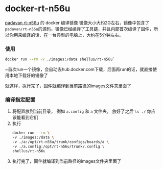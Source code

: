 # docker-rt-n56u
[padavan rt-n56u](https://bitbucket.org/padavan/rt-n56u) 的 docker 编译镜像
镜像大小大约2G左右，镜像中包含了`padavan/rt-n56u`的源码，镜像已经编译了工具链，并且内部首次编译了固件，所以你用来编译的话，在一台典型的电脑上，大约在5分钟左右。

### 使用


```bash
docker run --rm -v ./images:/data shellus/rt-n56u`
```
~首次run一个镜像，会自动去hub.docker.com下载，后面再run的话，就直接使用本地下载好的镜像了

就这样，执行完了，固件就编译到当前路径的images文件夹里面了


### 编译指定配置
1. 将配置放到当前目录， 例如 `a.config` 和 `a` 文件夹， 放好了之后 `ls ./` 你应该能看到它们
1. 执行
   ```bash
   docker run --rm \
   -v ./images:/data \
   -v ./a:/opt/rt-n56u/trunk/configs/boards/a \
   -v ./a.config:/opt/rt-n56u/trunk/.config \
   shellus/rt-n56u
   ```
0. 执行完了，固件就编译到当前路径的images文件夹里面了

